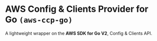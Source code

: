 
# AWS Config & Clients Provider for Go `(aws-ccp-go)`

A lightweight wrapper on the **AWS SDK for Go V2**, Config & Clients API.

